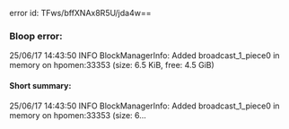error id: TFws/bffXNAx8R5U/jda4w==
### Bloop error:

25/06/17 14:43:50 INFO BlockManagerInfo: Added broadcast_1_piece0 in memory on hpomen:33353 (size: 6.5 KiB, free: 4.5 GiB)
#### Short summary: 

25/06/17 14:43:50 INFO BlockManagerInfo: Added broadcast_1_piece0 in memory on hpomen:33353 (size: 6...